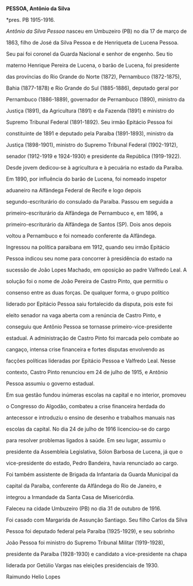 **PESSOA, Antônio da Silva**



\*pres. PB 1915-1916.



*Antônio da Silva Pessoa* nasceu em Umbuzeiro (PB) no dia 17 de março de

1863, filho de José da Silva Pessoa e de Henriqueta de Lucena Pessoa.

Seu pai foi coronel da Guarda Nacional e senhor de engenho. Seu tio

materno Henrique Pereira de Lucena, o barão de Lucena, foi presidente

das províncias do Rio Grande do Norte (1872), Pernambuco (1872-1875),

Bahia (1877-1878) e Rio Grande do Sul (1885-1886), deputado geral por

Pernambuco (1886-1889), governador de Pernambuco (1890), ministro da

Justiça (1891), da Agricultura (1891) e da Fazenda (1891) e ministro do

Supremo Tribunal Federal (1891-1892). Seu irmão Epitácio Pessoa foi

constituinte de 1891 e deputado pela Paraíba (1891-1893), ministro da

Justiça (1898-1901), ministro do Supremo Tribunal Federal (1902-1912),

senador (1912-1919 e 1924-1930) e presidente da República (1919-1922).



Desde jovem dedicou-se à agricultura e à pecuária no estado da Paraíba.

Em 1890, por influência do barão de Lucena, foi nomeado inspetor

aduaneiro na Alfândega Federal de Recife e logo depois

segundo-escriturário do consulado da Paraíba. Passou em seguida a

primeiro-escriturário da Alfândega de Pernambuco e, em 1896, a

primeiro-escriturário da Alfândega de Santos (SP). Dois anos depois

voltou a Pernambuco e foi nomeado conferente da Alfândega.



Ingressou na política paraibana em 1912, quando seu irmão Epitácio

Pessoa indicou seu nome para concorrer à presidência do estado na

sucessão de João Lopes Machado, em oposição ao padre Valfredo Leal. A

solução foi o nome de João Pereira de Castro Pinto, que permitiu o

consenso entre as duas forças. De qualquer forma, o grupo político

liderado por Epitácio Pessoa saiu fortalecido da disputa, pois este foi

eleito senador na vaga aberta com a renúncia de Castro Pinto, e

conseguiu que Antônio Pessoa se tornasse primeiro-vice-presidente

estadual. A administração de Castro Pinto foi marcada pelo combate ao

cangaço, intensa crise financeira e fortes disputas envolvendo as

facções políticas lideradas por Epitácio Pessoa e Valfredo Leal. Nesse

contexto, Castro Pinto renunciou em 24 de julho de 1915, e Antônio

Pessoa assumiu o governo estadual.



Em sua gestão fundou inúmeras escolas na capital e no interior, promoveu

o Congresso do Algodão, combateu a crise financeira herdada do

antecessor e introduziu o ensino de desenho e trabalhos manuais nas

escolas da capital. No dia 24 de julho de 1916 licenciou-se do cargo

para resolver problemas ligados à saúde. Em seu lugar, assumiu o

presidente da Assembleia Legislativa, Sólon Barbosa de Lucena, já que o

vice-presidente do estado, Pedro Bandeira, havia renunciado ao cargo.



Foi também assistente de Brigada da Infantaria da Guarda Municipal da

capital da Paraíba, conferente da Alfândega do Rio de Janeiro, e

integrou a Irmandade da Santa Casa de Misericórdia.



Faleceu na cidade Umbuzeiro (PB) no dia 31 de outubro de 1916.



Foi casado com Margarida de Assunção Santiago. Seu filho Carlos da Silva

Pessoa foi deputado federal pela Paraíba (1925-1929), e seu sobrinho

João Pessoa foi ministro do Supremo Tribunal Militar (1919-1928),

presidente da Paraíba (1928-1930) e candidato a vice-presidente na chapa

liderada por Getúlio Vargas nas eleições presidenciais de 1930.



Raimundo Helio Lopes



